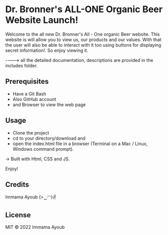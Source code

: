 #   Dr. Bronner's ALL-ONE Organic Beer Website Launch!

 Welcome to the all new Dr. Bronner's All - One organic Beer website. This website is will allow you to view us, our products and our values. With that the user will also be able to interact with it too using buttons for displaying secret information!. So enjoy viewing it.

 ----> all the detailed documentation, descriptions are provided in the includes folder.

## Prerequisites
 - Have a Git Bash
 - Also GitHub account
 - and Browser to view the web page

## Usage
 - Clone the project
 - cd to your directory/download and
 - open the index.html file in a browser (Terminal on a Mac / Linux, Windows command prompt).

-> Built with Html, CSS and JS.

Enjoy!

## Credits
Immama Ayoub (>‿◠)✌

## License
MIT © 2022 Immama Ayoub
